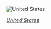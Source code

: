 
![United States](https://www.gstatic.com/prettyearth/assets/full/6117.jpg)

*[United States](https://www.google.com/maps/@20.970319,-156.680427,17z/data=!3m1!1e3)*
